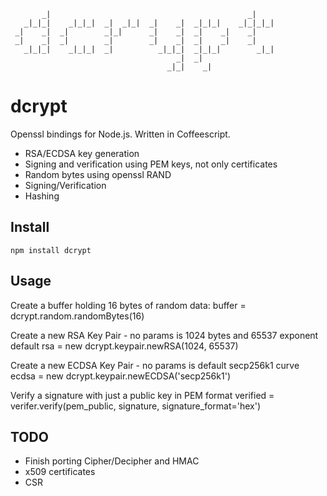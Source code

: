                                                                  
           _|                                            _|      
       _|_|_|    _|_|_|  _|  _|_|  _|    _|  _|_|_|    _|_|_|_|  
     _|    _|  _|        _|_|      _|    _|  _|    _|    _|      
     _|    _|  _|        _|        _|    _|  _|    _|    _|      
       _|_|_|    _|_|_|  _|          _|_|_|  _|_|_|        _|_|  
                                         _|  _|                  
                                       _|_|    _|                  




dcrypt
=======

Openssl bindings for Node.js. Written in Coffeescript.

* RSA/ECDSA key generation
* Signing and verification using PEM keys, not only certificates
* Random bytes using openssl RAND
* Signing/Verification
* Hashing

Install
-------
    npm install dcrypt


Usage
-----
Create a buffer holding 16 bytes of random data:
    buffer = dcrypt.random.randomBytes(16)

Create a new RSA Key Pair - no params is 1024 bytes and 65537 exponent default
    rsa = new dcrypt.keypair.newRSA(1024, 65537)

Create a new ECDSA Key Pair - no params is default secp256k1 curve
    ecdsa = new dcrypt.keypair.newECDSA('secp256k1')

Verify a signature with just a public key in PEM format
    verified = verifer.verify(pem_public, signature, signature_format='hex')
    
 
TODO
----
* Finish porting Cipher/Decipher and HMAC
* x509 certificates
* CSR
